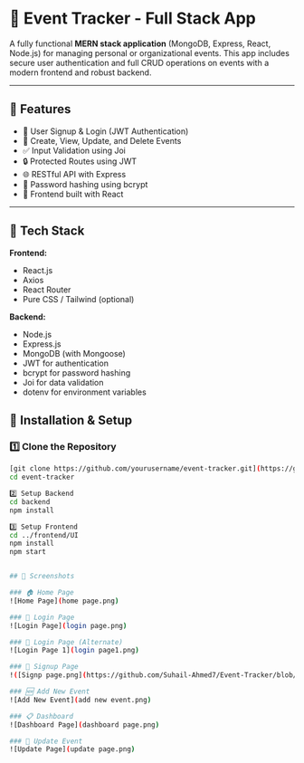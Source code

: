 # 📅 Event Tracker - Full Stack App

A fully functional **MERN stack application** (MongoDB, Express, React, Node.js) for managing personal or organizational events. This app includes secure user authentication and full CRUD operations on events with a modern frontend and robust backend.

---

## 🚀 Features

- 🔐 User Signup & Login (JWT Authentication)
- 🧾 Create, View, Update, and Delete Events
- ✅ Input Validation using Joi
- 🔒 Protected Routes using JWT
- 🌐 RESTful API with Express
- 🧠 Password hashing using bcrypt
- 🎨 Frontend built with React

---

## 🧱 Tech Stack

**Frontend:**  
- React.js  
- Axios  
- React Router  
- Pure CSS / Tailwind (optional)

**Backend:**  
- Node.js  
- Express.js  
- MongoDB (with Mongoose)  
- JWT for authentication  
- bcrypt for password hashing  
- Joi for data validation  
- dotenv for environment variables




## 🔧 Installation & Setup

### 1️⃣ Clone the Repository

```bash
[git clone https://github.com/yourusername/event-tracker.git](https://github.com/Suhail-Ahmed7/Event-Tracker)
cd event-tracker

2️⃣ Setup Backend
cd backend
npm install

3️⃣ Setup Frontend
cd ../frontend/UI
npm install
npm start


## 📸 Screenshots

### 🏠 Home Page  
![Home Page](home page.png)

### 🔐 Login Page  
![Login Page](login page.png)

### 🔐 Login Page (Alternate)  
![Login Page 1](login page1.png)

### 🧾 Signup Page  
!([Signp page.png](https://github.com/Suhail-Ahmed7/Event-Tracker/blob/main/Signp%20page.png))

### 🆕 Add New Event  
![Add New Event](add new event.png)

### 📋 Dashboard  
![Dashboard Page](dashboard page.png)

### 🔁 Update Event  
![Update Page](update page.png)
